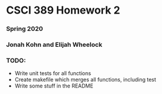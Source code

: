 # CSCI 389 Homework 2
### Spring 2020
### Jonah Kohn and Elijah Wheelock


### TODO:
- Write unit tests for all functions
- Create makefile which merges all functions, including test
- Write some stuff in the README
